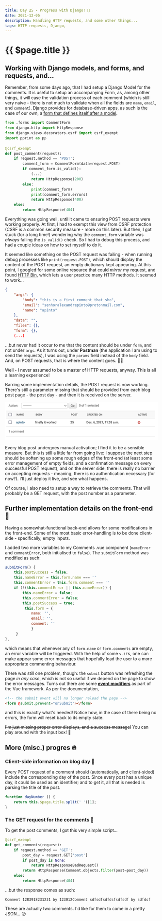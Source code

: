 ```yaml
---
title: Day 25 - Progress with Django! 🏹
date: 2021-12-06
description: Handling HTTP requests, and some other things...
tags: HTTP requests, Django, 
---
```


# {{ $page.title }}

## Working with Django models, and forms, and requests, and...

Remember, from some days ago, that I had setup a Django Model for the comments. It is useful to setup an accompanying Form, as, among other things, it will ease the validation process of each comment (which is still very naive - there is not much to validate when all the fields are `name`, `email`, and `comment`). Django provides for database-driven apps, as such is the case of our own, a [form that defines itself after a model](https://docs.djangoproject.com/en/2.2/topics/forms/modelforms/).

```python
from .forms import CommentForm
from django.http import HttpResponse
from django.views.decorators.csrf import csrf_exempt
import pprint as pp

@csrf_exempt
def post_comment(request):
    if request.method == 'POST':
        comment_form = CommentForm(data=request.POST)
        if comment_form.is_valid():
			(...)
            return HttpResponse(200)
        else:
            print(comment_form)
            print(comment_form.errors)
            return HttpResponse(400)
    else:
        return HttpResponse(404)
```

Everything was going well, until it came to ensuring POST requests were working properly. At first, I had to exempt this view from CSRF protection (CSRF is a common security measure - more on this later). But then, I got stuck (for a long time!) wondering why the `comment_form` variable was *always* failing the `is_valid()` check. So I had to debug this process, and had a couple ideas on how to set myself to do it. 

It seemed like something on the POST request was failing - when running debug processes like `print(request.POST)`, which should display the content of the POST request, an empty dictionary kept appearing. At this point, I googled for some online resource that could *mirror* my request, and found [HTTP Bin](https://httpbin.org/), which lets a user practice many HTTP methods. It seemed to work...

```json
{
    "args": {
        "body": "this is a first comment that sho",
        "email": "senhoralexandrepinto@protonmail.com",
        "name": "apinto"
    },
    "data": "",
    "files": {},
    "form": {},
	(...)
```

...but never had it occur to me that the content should be under `form`, and not under `args`. As it turns out, under **Postman** (the application I am using to send the requests), I was using the `params` field instead of the `body` field. And, on POST requests, that is where the content goes. 🤦‍♂️

Well - I never assumed to be a master of HTTP requests, anyway. This is all a learning experience! 

Barring some implementation details, the POST request is now working. There's still a parameter missing that should be provided from each blog post page - the post day - and then it is received on the server. 

![the first comment through the API!](./120621_success.png)

Every blog post undergoes manual activation; I find it to be a sensible measure. But this is still a little far from going live: I suppose the next step should be softening up some rough edges of the front-end (at least some error management of empty fields, and a confirmation message on every successful POST request), and on the server side, there is really no barrier on accepting requests - meaning, there is no authentication necessary (for now?). I'll just deploy it live, and see what happens.

Of course, I also need to setup a way to retrieve the comments. That will probably be a GET request, with the post number as a parameter.

## Further implementation details on the front-end 🚀

Having a somewhat-functional back-end allows for some modifications in the front-end. Some of the most basic error-handling is to be done client-side - specifically, empty inputs.

I added two more variables to my Comments .vue component (`nameError` and `commentError`, both initialised to `false`). The `submitForm` method was modified as such: 

```js
submitForm() {
	this.postSuccess = false;
	this.nameError = this.form.name === ''
	this.commentError = this.form.comment === ''
	if (!(this.commentError || this.nameError)) {
		this.nameError = false;
		this.commentError = false;
		this.postSuccess = true;
		 this.form = {
			name: '',
			email: '',
			comment: ''
			}
	 }
},
```

which means that whenever any of `form.name` or `form.comments` are empty, an error variable will be triggered. With the help of some `v-if`s, one can make appear some error messages that hopefully lead the user to a more appropriate commenting behaviour. 

There was still one problem, though: the `submit` button was refreshing the page *in any case*, which is not so useful if we depend on the page to show the error messages. Turns out there are some [**event modifiers**](https://v3.vuejs.org/guide/events.html#event-modifiers) as part of the Vue framework. As per the documentation, 

```html
<!-- the submit event will no longer reload the page -->
<form @submit.prevent="onSubmit"></form>
```

and this is exactly what's needed! Notice how, in the case of there being no errors, the form will reset back to its empty state. 

~~I'm just missing proper error displays, and a success message!~~ You can play around with the input box! 🥳 

<CommentsStub3/>

## More (misc.) progres 🔥

### Client-side information on blog day 📅

Every POST request of a comment should (automatically, and client-sided) include the corresponding day of the post. Since every post has a unique day, it could be used as an identifier; and to get it, all that is needed is parsing the title of the post.

```js
function dayNumber () {
	return this.$page.title.split(' ')[1];
}
```

### The GET request for the comments 🎁

To get the post comments, I got this very simple script...

```python
@csrf_exempt
def get_comments(request):
    if request.method == 'GET':
        post_day = request.GET['post']
        if post_day is None:
            return HttpResponseBadRequest()
        return HttpResponse(Comment.objects.filter(post=post_day))
    else:
        return HttpResponse(404)
```

...but the response comes as such:

```
Comment 1283918231231 by 123012Comment sdfsdfsdfdsfsdfsdf by sdfdsf
```

These are actually two comments. I'd like for them to come in a pretty JSON... 😗
